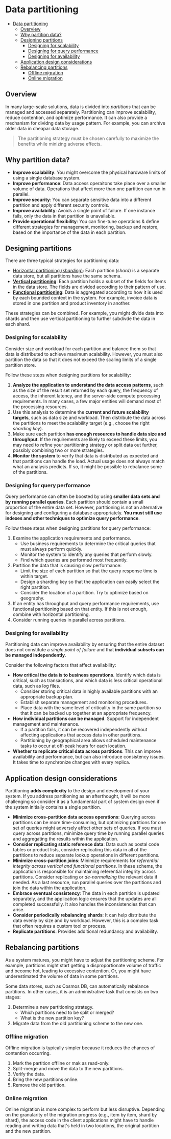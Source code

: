 # Data partitioning

- [Data partitioning](#data-partitioning)
  - [Overview](#overview)
  - [Why partition data?](#why-partition-data)
  - [Designing partitions](#designing-partitions)
    - [Designing for scalability](#designing-for-scalability)
    - [Designing for query performance](#designing-for-query-performance)
    - [Designing for availability](#designing-for-availability)
  - [Application design considerations](#application-design-considerations)
  - [Rebalancing partitions](#rebalancing-partitions)
    - [Offline migration](#offline-migration)
    - [Online migration](#online-migration)

## Overview

In many large-scale solutions, data is divided into _partitions_ that can be managed and accessed separately. Partitioning can improve scalability, reduce contention, and optimize performance. It can also provide a mechanism for dividng data by usage pattern. For example, you can archive older data in cheapar data storage.

> The partitioning strategy must be chosen carefully to maximize the benefits while minizing adverse effects.

## Why partition data?

- __Improve scalability__: You might overcome the physical hardware limits of using a single database system.
- __Improve performance__: Data access operaitons take place over a smaller volume of data. Operations that affect more than one partition can run in parallel.
- __Improve security__: You can separate sensitive data into a different partition and apply different security controls.
- __Improve availability__: Avoids a single point of failure. If one instance fails, only the data in that partition is unavailable.
- __Provide operational flexibility__: You can fine-tune operations & define different strategies for management, monitoring, backup and restore, based on the importance of the data in each partition.

## Designing partitions

There are three typical strategies for partitioning data:

- [Horizontal partitioning (_sharding_)](./horizontal.md): Each partition (_shard_) is a separate data store, but all partitions have the same schema.
- [__Vertical partitioning__](./vertical.md): Each partition holds a subset of the fields for items in the data store. The fields are divided according to their pattern of use.
- [__Functional partitioning__](./functional.md): Data is aggregated according to how it is used by each bounded context in the system. For example, invoice data is stored in one partition and product inventory in another.

These strategies can be combined. For example, you might divide data into shards and then use vertical partitioning to further subdivde the data in each shard.

### Designing for scalability

Consider size and workload for each partition and balance them so that data is distributed to achieve maximum scalability. However, you must also partition the data so that it does not exceed the scaling limits of a single partition store.

Follow these steps when designing partitions for scalability:

1. __Analyze the application to understand the data access patterns__, such as the size of the result set returned by each query, the frequency of access, the inherent latency, and the server-side compute processing requirements. In many cases, a few major entities will demand most of the processing resources.
2. Use this analysis to determine the __current and future scalability targets__, such as data size and workload. Then distribute the data across the partitions to meet the scalability target (e.g., choose the right _sharding key_).
3. Make sure each partition __has enough resources to handle data size and throughput__. If the requirements are likely to exceed these limits, you may need to refine your partitioning strategy or split data out further, possibly combining two or more strategies.
4. __Monitor the system__ to verify that data is distributed as expected and that partitions can handle the load. Actual usage does not always match what an analysis predicts. If so, it might be possible to rebalance some of the partitions.

### Designing for query performance

Query performance can often be boosted by using __smaller data sets and by running parallel queries__. Each partition should contain a small proportion of the entire data set. However, partitioning is not an alternative for designing and configuring a database appropriately. __You must still use indexes and other techniques to optimize query performance__.

Follow these steps when designing partitions for query performance:

1. Examine the application requirements and performance.
   - Use business requirements to determine the critical queries that must always perform quickly.
   - Monitor the system to identify any queries that perform slowly.
   - Find which queries are performed most frequently.
2. Partition the data that is causing slow performance:
   - Limit the size of each partition so that the query response time is within target.
   - Design a sharding key so that the application can easily select the right partition.
   - Consider the location of a partition. Try to optimize based on geography.
3. If an entity has throughput and query performance requirements, use functional partitioning based on that entity. If this is not enough, combine with horizontal partitioning.
4. Consider running queries in parallel across partitions.

### Designing for availability

Partitioning data can improve availability by ensuring that the entire dataset does not constitute a _single point of failure_ and that __individual subsets can be managed independently__.

Consider the following factors that affect availability:

- __How critical the data is to business operations__. Identify which data is critical, such as transactions, and which data is less critical operational data, such as log files.
  - Consider storing critical data in highly available partitions with an appropriate backup plan.
  - Establish separate management and monitoring procedures.
  - Place data with the same level of criticality in the same partition so that it can be backed up together at an appropriate frequency.
- __How individual partitions can be managed__. Support for independent management and maintenance.
  - If a partition fails, it can be recovered independently without affecting applications that access data in other partitions.
  - Partitioning by geographical area allows scheduled maintenance tasks to occur at off-peak hours for each location.
- __Whether to replicate critical data across partitions__. This can improve availability and performance, but can also introduce consistency issues. It takes time to synchronize changes with every replica.

## Application design considerations

Partitioning __adds complexity__ to the design and development of your system. If you address partitioning as an afterthought, it will be more challenging so consider it as a fundamental part of system design even if the system initially contains a single partition.

- __Minimize cross-partition data access operations__: Querying across partitions can be more time-consuming, but optimizing partitions for one set of queries might adversely affect other sets of queries. If you must query across partitions, minimize query time by running parallel queries and aggregating the results within the application.
- __Consider replicating static reference data__: Data such as postal code tables or product lists, consider replicating this data in all of the partitions to reduce separate lookup operations in different partitions.
- __Minimize cross-partition joins__: Minimize requirements for _referential integrity across vertical and functional partitions_. In these schems, the application is responsible for maintaining referential integrity across partitions. Consider replicating or _de-normalizing_ the relevant data if needed. As a last resource, run parallel queries over the partitions and join the data within the application.
- __Embrace eventual consistency__: The data in each partition is updated separately, and the application logic ensures that the updates are all completed successfully. It also handles the inconsistencies that can arise.
- __Consider periodically rebalancing shards__: It can help distribute the data evenly by size and by workload. However, this is a complex task that often requires a custom tool or process.
- __Replicate partitions__: Provides additional redundancy and availability.

## Rebalancing partitions

As a system matures, you might have to adjust the partitioning scheme. For example, partitions might start getting a disproportionate volume of traffic and become hot, leading to excessive contention. Or, you might have underestimated the volume of data in some partitions.

Some data stores, such as Cosmos DB, can automatically rebalance partitions. In other cases, it is an administrative task that consists on two stages:

1. Determine a new partitioning strategy.
      - Which partitions need to be split or merged?
      - What is the new partition key?
2. Migrate data from the old partitioning scheme to the new one.

### Offline migration

Offline migration is typically simpler because it reduces the chances of contention occurring.

1. Mark the partition offline or mak as read-only.
2. Split-merge and move the data to the new partitions.
3. Verify the data.
4. Bring the new partitions online.
5. Remove the old partition.

### Online migration

Online migration is more complex to perform but less disruptive. Depending on the granularity of the migration progress (e.g., item by item, shard by shard), the access code in the client applications might have to handle reading and writing data that's held in two locations, the original partition and the new partition.
